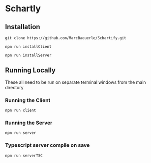 # Schartly


## Installation
`git clone https://github.com/MarcBaeuerle/Schartify.git`

`npm run installClient`

`npm run installServer`

## Running Locally
These all need to be run on separate terminal windows from the main directory

### Running the Client 
`npm run client`

### Running the Server
`npm run server`

### Typescript server compile on save
`npm run serverTSC`
